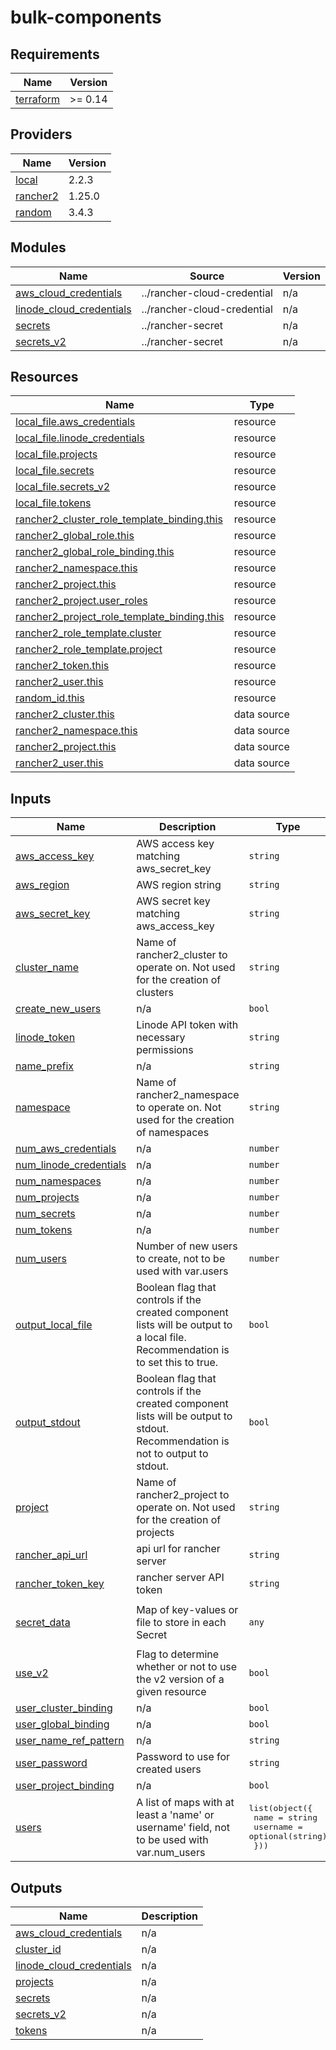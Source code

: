 # bulk-components

<!-- BEGINNING OF PRE-COMMIT-TERRAFORM DOCS HOOK -->
## Requirements

| Name | Version |
|------|---------|
| <a name="requirement_terraform"></a> [terraform](#requirement\_terraform) | >= 0.14 |

## Providers

| Name | Version |
|------|---------|
| <a name="provider_local"></a> [local](#provider\_local) | 2.2.3 |
| <a name="provider_rancher2"></a> [rancher2](#provider\_rancher2) | 1.25.0 |
| <a name="provider_random"></a> [random](#provider\_random) | 3.4.3 |

## Modules

| Name | Source | Version |
|------|--------|---------|
| <a name="module_aws_cloud_credentials"></a> [aws\_cloud\_credentials](#module\_aws\_cloud\_credentials) | ../rancher-cloud-credential | n/a |
| <a name="module_linode_cloud_credentials"></a> [linode\_cloud\_credentials](#module\_linode\_cloud\_credentials) | ../rancher-cloud-credential | n/a |
| <a name="module_secrets"></a> [secrets](#module\_secrets) | ../rancher-secret | n/a |
| <a name="module_secrets_v2"></a> [secrets\_v2](#module\_secrets\_v2) | ../rancher-secret | n/a |

## Resources

| Name | Type |
|------|------|
| [local_file.aws_credentials](https://registry.terraform.io/providers/hashicorp/local/latest/docs/resources/file) | resource |
| [local_file.linode_credentials](https://registry.terraform.io/providers/hashicorp/local/latest/docs/resources/file) | resource |
| [local_file.projects](https://registry.terraform.io/providers/hashicorp/local/latest/docs/resources/file) | resource |
| [local_file.secrets](https://registry.terraform.io/providers/hashicorp/local/latest/docs/resources/file) | resource |
| [local_file.secrets_v2](https://registry.terraform.io/providers/hashicorp/local/latest/docs/resources/file) | resource |
| [local_file.tokens](https://registry.terraform.io/providers/hashicorp/local/latest/docs/resources/file) | resource |
| [rancher2_cluster_role_template_binding.this](https://registry.terraform.io/providers/rancher/rancher2/latest/docs/resources/cluster_role_template_binding) | resource |
| [rancher2_global_role.this](https://registry.terraform.io/providers/rancher/rancher2/latest/docs/resources/global_role) | resource |
| [rancher2_global_role_binding.this](https://registry.terraform.io/providers/rancher/rancher2/latest/docs/resources/global_role_binding) | resource |
| [rancher2_namespace.this](https://registry.terraform.io/providers/rancher/rancher2/latest/docs/resources/namespace) | resource |
| [rancher2_project.this](https://registry.terraform.io/providers/rancher/rancher2/latest/docs/resources/project) | resource |
| [rancher2_project.user_roles](https://registry.terraform.io/providers/rancher/rancher2/latest/docs/resources/project) | resource |
| [rancher2_project_role_template_binding.this](https://registry.terraform.io/providers/rancher/rancher2/latest/docs/resources/project_role_template_binding) | resource |
| [rancher2_role_template.cluster](https://registry.terraform.io/providers/rancher/rancher2/latest/docs/resources/role_template) | resource |
| [rancher2_role_template.project](https://registry.terraform.io/providers/rancher/rancher2/latest/docs/resources/role_template) | resource |
| [rancher2_token.this](https://registry.terraform.io/providers/rancher/rancher2/latest/docs/resources/token) | resource |
| [rancher2_user.this](https://registry.terraform.io/providers/rancher/rancher2/latest/docs/resources/user) | resource |
| [random_id.this](https://registry.terraform.io/providers/hashicorp/random/latest/docs/resources/id) | resource |
| [rancher2_cluster.this](https://registry.terraform.io/providers/rancher/rancher2/latest/docs/data-sources/cluster) | data source |
| [rancher2_namespace.this](https://registry.terraform.io/providers/rancher/rancher2/latest/docs/data-sources/namespace) | data source |
| [rancher2_project.this](https://registry.terraform.io/providers/rancher/rancher2/latest/docs/data-sources/project) | data source |
| [rancher2_user.this](https://registry.terraform.io/providers/rancher/rancher2/latest/docs/data-sources/user) | data source |

## Inputs

| Name | Description | Type | Default | Required |
|------|-------------|------|---------|:--------:|
| <a name="input_aws_access_key"></a> [aws\_access\_key](#input\_aws\_access\_key) | AWS access key matching aws\_secret\_key | `string` | `null` | no |
| <a name="input_aws_region"></a> [aws\_region](#input\_aws\_region) | AWS region string | `string` | `"us-west-1"` | no |
| <a name="input_aws_secret_key"></a> [aws\_secret\_key](#input\_aws\_secret\_key) | AWS secret key matching aws\_access\_key | `string` | `null` | no |
| <a name="input_cluster_name"></a> [cluster\_name](#input\_cluster\_name) | Name of rancher2\_cluster to operate on. Not used for the creation of clusters | `string` | `"local"` | no |
| <a name="input_create_new_users"></a> [create\_new\_users](#input\_create\_new\_users) | n/a | `bool` | `true` | no |
| <a name="input_linode_token"></a> [linode\_token](#input\_linode\_token) | Linode API token with necessary permissions | `string` | `null` | no |
| <a name="input_name_prefix"></a> [name\_prefix](#input\_name\_prefix) | n/a | `string` | `""` | no |
| <a name="input_namespace"></a> [namespace](#input\_namespace) | Name of rancher2\_namespace to operate on. Not used for the creation of namespaces | `string` | `"default"` | no |
| <a name="input_num_aws_credentials"></a> [num\_aws\_credentials](#input\_num\_aws\_credentials) | n/a | `number` | `0` | no |
| <a name="input_num_linode_credentials"></a> [num\_linode\_credentials](#input\_num\_linode\_credentials) | n/a | `number` | `0` | no |
| <a name="input_num_namespaces"></a> [num\_namespaces](#input\_num\_namespaces) | n/a | `number` | `0` | no |
| <a name="input_num_projects"></a> [num\_projects](#input\_num\_projects) | n/a | `number` | `0` | no |
| <a name="input_num_secrets"></a> [num\_secrets](#input\_num\_secrets) | n/a | `number` | `0` | no |
| <a name="input_num_tokens"></a> [num\_tokens](#input\_num\_tokens) | n/a | `number` | `0` | no |
| <a name="input_num_users"></a> [num\_users](#input\_num\_users) | Number of new users to create, not to be used with var.users | `number` | `0` | no |
| <a name="input_output_local_file"></a> [output\_local\_file](#input\_output\_local\_file) | Boolean flag that controls if the created component lists will be output to a local file. Recommendation is to set this to true. | `bool` | `false` | no |
| <a name="input_output_stdout"></a> [output\_stdout](#input\_output\_stdout) | Boolean flag that controls if the created component lists will be output to stdout. Recommendation is not to output to stdout. | `bool` | `false` | no |
| <a name="input_project"></a> [project](#input\_project) | Name of rancher2\_project to operate on. Not used for the creation of projects | `string` | `"Default"` | no |
| <a name="input_rancher_api_url"></a> [rancher\_api\_url](#input\_rancher\_api\_url) | api url for rancher server | `string` | n/a | yes |
| <a name="input_rancher_token_key"></a> [rancher\_token\_key](#input\_rancher\_token\_key) | rancher server API token | `string` | n/a | yes |
| <a name="input_secret_data"></a> [secret\_data](#input\_secret\_data) | Map of key-values or file to store in each Secret | `any` | <pre>{<br>  "bulk_secret": "True"<br>}</pre> | no |
| <a name="input_use_v2"></a> [use\_v2](#input\_use\_v2) | Flag to determine whether or not to use the v2 version of a given resource | `bool` | `false` | no |
| <a name="input_user_cluster_binding"></a> [user\_cluster\_binding](#input\_user\_cluster\_binding) | n/a | `bool` | `false` | no |
| <a name="input_user_global_binding"></a> [user\_global\_binding](#input\_user\_global\_binding) | n/a | `bool` | `false` | no |
| <a name="input_user_name_ref_pattern"></a> [user\_name\_ref\_pattern](#input\_user\_name\_ref\_pattern) | n/a | `string` | `""` | no |
| <a name="input_user_password"></a> [user\_password](#input\_user\_password) | Password to use for created users | `string` | n/a | yes |
| <a name="input_user_project_binding"></a> [user\_project\_binding](#input\_user\_project\_binding) | n/a | `bool` | `false` | no |
| <a name="input_users"></a> [users](#input\_users) | A list of maps with at least a 'name' or username' field, not to be used with var.num\_users | <pre>list(object({<br>    name     = string<br>    username = optional(string)<br>  }))</pre> | `[]` | no |

## Outputs

| Name | Description |
|------|-------------|
| <a name="output_aws_cloud_credentials"></a> [aws\_cloud\_credentials](#output\_aws\_cloud\_credentials) | n/a |
| <a name="output_cluster_id"></a> [cluster\_id](#output\_cluster\_id) | n/a |
| <a name="output_linode_cloud_credentials"></a> [linode\_cloud\_credentials](#output\_linode\_cloud\_credentials) | n/a |
| <a name="output_projects"></a> [projects](#output\_projects) | n/a |
| <a name="output_secrets"></a> [secrets](#output\_secrets) | n/a |
| <a name="output_secrets_v2"></a> [secrets\_v2](#output\_secrets\_v2) | n/a |
| <a name="output_tokens"></a> [tokens](#output\_tokens) | n/a |
<!-- END OF PRE-COMMIT-TERRAFORM DOCS HOOK -->
